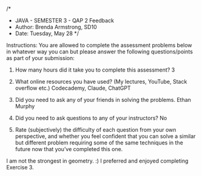 /*
 * JAVA - SEMESTER 3 - QAP 2 Feedback
 * Author: Brenda Armstrong, SD10
 *  Date: Tuesday, May 28
 */

Instructions:
You are allowed to complete the assessment problems below in whatever way you can but please answer the following questions/points as part of your submission:
1.	How many hours did it take you to complete this assessment? 3

2.	What online resources you have used? (My lectures, YouTube, Stack overflow etc.)  Codecademy, Claude, ChatGPT

3.	Did you need to ask any of your friends in solving the problems. Ethan Murphy

4.	Did you need to ask questions to any of your instructors? No

5.	Rate (subjectively) the difficulty of each question from your own perspective, and whether you feel confident that you can solve a similar but different problem requiring some of the same techniques in the future now that you’ve completed this one.

I am not the strongest in geometry. :) I preferred and enjoyed completing Exercise 3.